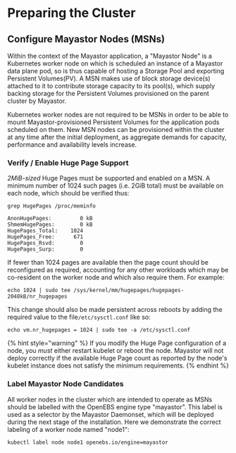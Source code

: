 # Preparing the Cluster

## Configure Mayastor Nodes \(MSNs\)

Within the context of the Mayastor application, a "Mayastor Node" is a Kubernetes worker node on which is scheduled an instance of a Mayastor data plane pod, so is thus capable of hosting a Storage Pool and exporting Persistent Volumes\(PV\).  A MSN makes use of block storage device\(s\) attached to it to contribute storage capacity to its pool\(s\), which supply backing storage for the Persistent Volumes provisioned on the parent cluster by Mayastor.

Kubernetes worker nodes are not required to be MSNs in order to be able to mount Mayastor-provisioned Persistent Volumes for the application pods scheduled on them.  New MSN nodes can be provisioned within the cluster at any time after the initial deployment, as aggregate demands for capacity, performance and availability levels increase.

### Verify / Enable Huge Page Support

_2MiB-sized_  Huge Pages must be supported and enabled on a MSN.  A minimum number of 1024 such pages \(i.e. 2GiB total\) must be available on each node, which should be verified thus:

```text
grep HugePages /proc/meminfo

AnonHugePages:         0 kB
ShmemHugePages:        0 kB
HugePages_Total:    1024
HugePages_Free:      671
HugePages_Rsvd:        0
HugePages_Surp:        0

```

If fewer than 1024 pages are available then the page count should be reconfigured as required, accounting for any other workloads which may be co-resident on the worker node and which also require them.  For example:

```text
echo 1024 | sudo tee /sys/kernel/mm/hugepages/hugepages-2048kB/nr_hugepages
```

This change should also be made persistent across reboots by adding the required value to the file`/etc/sysctl.conf` like so:

```text
echo vm.nr_hugepages = 1024 | sudo tee -a /etc/sysctl.conf
```

{% hint style="warning" %}
If you modify the Huge Page configuration of a node, you _must_ either restart kubelet or reboot the node.  Mayastor will not deploy correctly if the available Huge Page count as reported by the node's kubelet instance does not satisfy the minimum requirements.
{% endhint %}

### Label Mayastor Node Candidates

All worker nodes in the cluster which are intended to operate as MSNs should be labelled with the OpenEBS engine type "mayastor".  This label is used as a selector by the Mayastor Daemonset, which will be deployed during the next stage of the installation.  Here we demonstrate the correct labeling of a worker node named "node1":  

```text
kubectl label node node1 openebs.io/engine=mayastor
```



